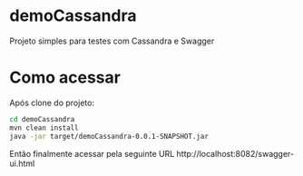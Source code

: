 # demoCassandra
Projeto simples para testes com Cassandra e Swagger

# Como acessar

Após clone do projeto:

```sh
cd demoCassandra
mvn clean install
java -jar target/demoCassandra-0.0.1-SNAPSHOT.jar
```
Então finalmente acessar pela seguinte URL
http://localhost:8082/swagger-ui.html
